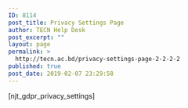 ```yaml
---
ID: 8114
post_title: Privacy Settings Page
author: TECN Help Desk
post_excerpt: ""
layout: page
permalink: >
  http://tecn.ac.bd/privacy-settings-page-2-2-2-2
published: true
post_date: 2019-02-07 23:29:58
---
```

[njt_gdpr_privacy_settings]
